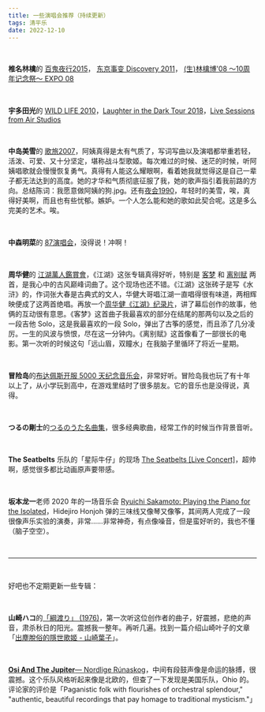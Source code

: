 ```yaml
---
title: 一些演唱会推荐（持续更新）
tags: 清平乐
date: 2022-12-10
---
```




<br/>

**椎名林檎**的 [百鬼夜行2015](https://www.bilibili.com/video/BV1k4411i7rP/)， [东京事变 Discovery 2011](https://www.bilibili.com/video/BV1DV4y1d7bX/)， [(生)林檎博'08 〜10周年记念祭〜 EXPO 08](https://www.bilibili.com/video/BV1Kz4y1Y7kF/)

<br/>

**宇多田光**的 [WILD LIFE 2010](https://www.bilibili.com/video/BV1NE411M7Dm/)，[Laughter in the Dark Tour 2018](https://www.bilibili.com/video/BV1jd4y1j7qh/)，[Live Sessions from Air Studios](https://www.bilibili.com/video/BV1r24y1H7cY/)

<br/>

**中岛美雪**的 [歌旅2007](https://www.bilibili.com/video/BV1uK411P7JE/)，阿姨真得是太有气质了，写词写曲以及演唱都举重若轻，活泼、可爱、又十分坚定，堪称战斗型歌姬。每次难过的时候、迷茫的时候，听阿姨唱歌就会慢慢恢复勇气。真得有人能这么耀眼啊，看着她我就觉得这是自己一辈子都无法达到的高度。她的才华和气质彻底征服了我，她的歌声指引着我前路的方向。总结陈词：我愿意做阿姨的狗.jpg。还有[夜会1990](https://www.bilibili.com/video/BV1Z7411x7Z1/)，年轻时的美雪，唉，真得好美啊，而且也有些忧郁。嫉妒。一个人怎么能和她的歌如此契合呢。这是多么完美的艺术。唉。

<br/>

**中森明菜**的 [87演唱会](https://www.bilibili.com/video/BV13x411C7Lx/)，没得说！冲啊！

<br/>

**周华健**的 [江湖萬人鑑賞會](https://www.youtube.com/watch?v=1ejfsVBgD_k)，《江湖》这张专辑真得好听，特别是 [客梦](https://www.youtube.com/watch?v=SOYl7yfDnwk) 和 [离别赋](https://www.youtube.com/watch?v=DyaHDq4Et94) 两首，是我心中的古风巅峰词曲了。这个现场也还不错。《江湖》这张砖子是写《水浒》的，作词张大春是古典式的文人，华健大哥唱江湖一直唱得很有味道，两相辉映便成了这两首绝唱。再放一个[周华健《江湖》纪录片](https://www.bilibili.com/video/BV1ux411C7ua/)，讲了幕后创作的故事，他俩的互动很有意思。《客梦》这首曲子我最喜欢的部分在结尾的那两句以及之后的一段吉他 Solo，这是我最喜欢的一段 Solo，弹出了古筝的感觉，而且添了几分凌厉。一生的风波与愤恨，尽在这一分钟内。《离别赋》这首像看了一部很长的电影。第一次听的时候这句「远山眉，双瞳水」在我脑子里循环了将近一星期。

<br/>

**冒险岛**的[布达佩斯开服 5000 天纪念音乐会](https://www.bilibili.com/video/BV1Px411k7Ra/)，非常好听。冒险岛我也玩了有十年以上了，从小学玩到高中，在游戏里结时了很多朋友。它的音乐也是没得说，真得。

<br/>

**つるの剛士**的[つるのうた名曲集](https://open.spotify.com/album/0ol1oO5Vo4MQtFmPzaoQRH?si=czMecmOZTQKW_FDGpfMS1w)，很多经典歌曲，经常工作的时候当作背景音听。

<br/>

**The Seatbelts** 乐队的「星际牛仔」的现场 [The Seatbelts [Live Concert]](https://www.youtube.com/watch?v=mKVH1EA-qWM&list=PL844D00095BB4D3FC)，超帅啊，感觉很多都比动画原声要带感。

<br/>

**坂本龙一**老师 2020 年的一场音乐会 [Ryuichi Sakamoto: Playing the Piano for the Isolated](https://www.youtube.com/watch?v=X6td9KUZMfw)，Hidejiro Honjoh 弹的三味线又像琴又像筝，其间两人完成了一段很像声乐实验的演奏，非常……非常神奇，有点像噪音，但是蛮好听的，我也不懂（脑子空空）。

<br/>



---

<br/>

好吧也不定期更新一些专辑：

<br/>

**山崎ハコ**的[「綱渡り」 (1976)](https://www.youtube.com/watch?v=IRzhPeT2Csc)，第一次听这位创作者的曲子，好震撼，悲绝的声音，肃杀秋日的阳光。震撼我一整年。再听几遍。找到一篇介绍山崎叶子的文章「[出塵脫俗的隱世歌姬 - 山崎葉子](http://timeischanging2013.blogspot.com/2020/03/HakoYamasaki.html)」。

<br/>

[**Osi And The Jupiter**— Nordlige Rúnaskog](https://www.youtube.com/watch?v=VTVIan3gtYA)，中间有段鼓声像是命运的脉搏，很震撼。这个乐队风格听起来像是北欧的，但查了一下发现是美国乐队，Ohio 的。评论家的评价是「Paganistic folk with flourishes of orchestral splendour," "authentic, beautiful recordings that pay homage to traditional mysticism."」

<br/>

